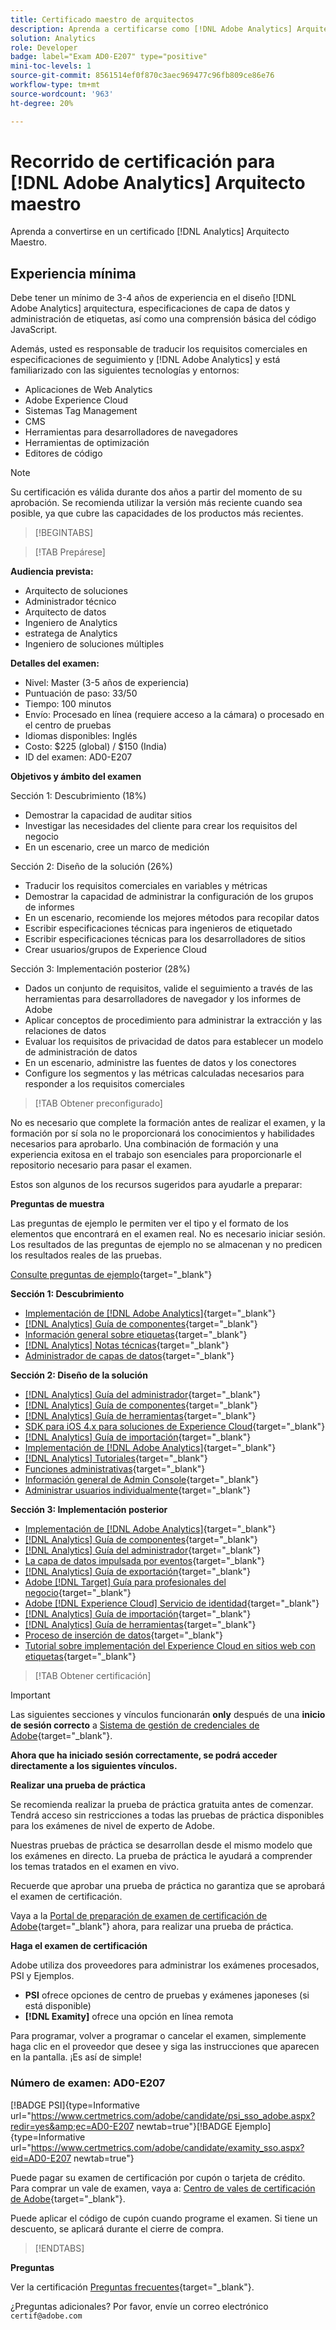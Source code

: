 ```yaml
---
title: Certificado maestro de arquitectos
description: Aprenda a certificarse como [!DNL Adobe Analytics] Arquitecto Maestro.
solution: Analytics
role: Developer
badge: label="Exam AD0-E207" type="positive"
mini-toc-levels: 1
source-git-commit: 8561514ef0f870c3aec969477c96fb809ce86e76
workflow-type: tm+mt
source-wordcount: '963'
ht-degree: 20%

---
```


# Recorrido de certificación para [!DNL Adobe Analytics] Arquitecto maestro

Aprenda a convertirse en un certificado [!DNL Analytics] Arquitecto Maestro.

## Experiencia mínima

Debe tener un mínimo de 3-4 años de experiencia en el diseño [!DNL Adobe Analytics] arquitectura, especificaciones de capa de datos y administración de etiquetas, así como una comprensión básica del código JavaScript.

Además, usted es responsable de traducir los requisitos comerciales en especificaciones de seguimiento y [!DNL Adobe Analytics] y está familiarizado con las siguientes tecnologías y entornos:

* Aplicaciones de Web Analytics
* Adobe Experience Cloud
* Sistemas Tag Management
* CMS
* Herramientas para desarrolladores de navegadores
* Herramientas de optimización
* Editores de código

>[!NOTE]
>
>Su certificación es válida durante dos años a partir del momento de su aprobación. Se recomienda utilizar la versión más reciente cuando sea posible, ya que cubre las capacidades de los productos más recientes.

>[!BEGINTABS]

>[!TAB Prepárese]

**Audiencia prevista:**

* Arquitecto de soluciones
* Administrador técnico
* Arquitecto de datos
* Ingeniero de Analytics
* estratega de Analytics
* Ingeniero de soluciones múltiples

**Detalles del examen:**

* Nivel: Master (3-5 años de experiencia)
* Puntuación de paso: 33/50
* Tiempo: 100 minutos
* Envío: Procesado en línea (requiere acceso a la cámara) o procesado en el centro de pruebas
* Idiomas disponibles: Inglés
* Costo: $225 (global) / $150 (India)
* ID del examen: AD0-E207

**Objetivos y ámbito del examen**

Sección 1: Descubrimiento (18%)

* Demostrar la capacidad de auditar sitios
* Investigar las necesidades del cliente para crear los requisitos del negocio
* En un escenario, cree un marco de medición

Sección 2: Diseño de la solución (26%)

* Traducir los requisitos comerciales en variables y métricas
* Demostrar la capacidad de administrar la configuración de los grupos de informes
* En un escenario, recomiende los mejores métodos para recopilar datos
* Escribir especificaciones técnicas para ingenieros de etiquetado
* Escribir especificaciones técnicas para los desarrolladores de sitios
* Crear usuarios/grupos de Experience Cloud

Sección 3: Implementación posterior (28%)

* Dados un conjunto de requisitos, valide el seguimiento a través de las herramientas para desarrolladores de navegador y los informes de Adobe
* Aplicar conceptos de procedimiento para administrar la extracción y las relaciones de datos
* Evaluar los requisitos de privacidad de datos para establecer un modelo de administración de datos
* En un escenario, administre las fuentes de datos y los conectores
* Configure los segmentos y las métricas calculadas necesarios para responder a los requisitos comerciales

>[!TAB Obtener preconfigurado]

No es necesario que complete la formación antes de realizar el examen, y la formación por sí sola no le proporcionará los conocimientos y habilidades necesarios para aprobarlo. Una combinación de formación y una experiencia exitosa en el trabajo son esenciales para proporcionarle el repositorio necesario para pasar el examen.

Estos son algunos de los recursos sugeridos para ayudarle a preparar:

**Preguntas de muestra**

Las preguntas de ejemplo le permiten ver el tipo y el formato de los elementos que encontrará en el examen real. No es necesario iniciar sesión. Los resultados de las preguntas de ejemplo no se almacenan y no predicen los resultados reales de las pruebas.

[Consulte preguntas de ejemplo](https://scorpion.caveon.com/launchpad/ad0-e207-adobe-analytics-architect-master-copy-y9f8t1){target="_blank"}

**Sección 1: Descubrimiento**

* [Implementación de  [!DNL Adobe Analytics]](https://experienceleague.adobe.com/docs/analytics/implementation/home.html?lang=es){target="_blank"}
* [[!DNL Analytics] Guía de componentes](https://experienceleague.adobe.com/docs/analytics/components/home.html?lang=es){target="_blank"}
* [Información general sobre etiquetas](https://experienceleague.adobe.com/docs/experience-platform/tags/home.html?lang=es){target="_blank"}
* [[!DNL Analytics] Notas técnicas](https://experienceleague.adobe.com/docs/analytics/technotes/home.html?lang=es){target="_blank"}
* [Administrador de capas de datos](https://exchange.adobe.com/apps/ec/101462/data-layer-manager){target="_blank"}

**Sección 2: Diseño de la solución**

* [[!DNL Analytics] Guía del administrador](https://experienceleague.adobe.com/docs/analytics/admin/home.html?lang=es){target="_blank"}
* [[!DNL Analytics] Guía de componentes](https://experienceleague.adobe.com/docs/analytics/components/home.html?lang=es){target="_blank"}
* [[!DNL Analytics] Guía de herramientas](https://experienceleague.adobe.com/docs/analytics/analyze/home.html?lang=es){target="_blank"}
* [SDK para iOS 4.x para soluciones de Experience Cloud](https://experienceleague.adobe.com/docs/mobile-services/ios/overview.html?lang=es){target="_blank"}
* [[!DNL Analytics] Guía de importación](https://experienceleague.adobe.com/docs/analytics/import/home.html?lang=es){target="_blank"}
* [Implementación de  [!DNL Adobe Analytics]](https://experienceleague.adobe.com/docs/analytics/implementation/home.html?lang=es){target="_blank"}
* [[!DNL Analytics] Tutoriales](https://experienceleague.adobe.com/docs/analytics-learn/tutorials/overview.html?lang=es){target="_blank"}
* [Funciones administrativas](https://helpx.adobe.com/in/enterprise/using/admin-roles.html){target="_blank"}
* [Información general de Admin Console](https://helpx.adobe.com/in/enterprise/using/admin-console.html#Settings){target="_blank"}
* [Administrar usuarios individualmente](https://helpx.adobe.com/in/enterprise/using/manage-users-individually.html){target="_blank"}

**Sección 3: Implementación posterior**

* [Implementación de  [!DNL Adobe Analytics]](https://experienceleague.adobe.com/docs/analytics/implementation/home.html?lang=es){target="_blank"}
* [[!DNL Analytics] Guía de componentes](https://experienceleague.adobe.com/docs/analytics/components/home.html?lang=es){target="_blank"}
* [[!DNL Analytics] Guía del administrador](https://experienceleague.adobe.com/docs/analytics/admin/home.html?lang=es){target="_blank"}
* [La capa de datos impulsada por eventos](https://jimalytics.com/tag-management/the-event-driven-data-layer/){target="_blank"}
* [[!DNL Analytics] Guía de exportación](https://experienceleague.adobe.com/docs/analytics/export/home.html?lang=es){target="_blank"}
* [Adobe [!DNL Target] Guía para profesionales del negocio](https://experienceleague.adobe.com/docs/target/using/target-home.html?lang=es){target="_blank"}
* [Adobe [!DNL Experience Cloud] Servicio de identidad](https://experienceleague.adobe.com/docs/id-service/using/home.html?lang=es){target="_blank"}
* [[!DNL Analytics] Guía de importación](https://experienceleague.adobe.com/docs/analytics/import/home.html?lang=es){target="_blank"}
* [[!DNL Analytics] Guía de herramientas](https://experienceleague.adobe.com/docs/analytics/analyze/home.html?lang=es){target="_blank"}
* [Proceso de inserción de datos](https://github.com/AdobeDocs/analytics-1.4-apis/blob/master/docs/data-insertion-api/overview/c_data_insertion_process.md){target="_blank"}
* [Tutorial sobre implementación del Experience Cloud en sitios web con etiquetas](https://experienceleague.adobe.com/docs/platform-learn/implement-in-websites/overview.html?lang=es){target="_blank"}

>[!TAB Obtener certificación]

>[!IMPORTANT]
>
>Las siguientes secciones y vínculos funcionarán **only**  después de una **inicio de sesión correcto** a [Sistema de gestión de credenciales de Adobe](http://www.certmetrics.com/adobe){target="_blank"}.


**Ahora que ha iniciado sesión correctamente, se podrá acceder directamente a los siguientes vínculos.**

**Realizar una prueba de práctica**

Se recomienda realizar la prueba de práctica gratuita antes de comenzar. Tendrá acceso sin restricciones a todas las pruebas de práctica disponibles para los exámenes de nivel de experto de Adobe.

Nuestras pruebas de práctica se desarrollan desde el mismo modelo que los exámenes en directo. La prueba de práctica le ayudará a comprender los temas tratados en el examen en vivo.

Recuerde que aprobar una prueba de práctica no garantiza que se aprobará el examen de certificación.

Vaya a la [Portal de preparación de examen de certificación de Adobe](https://www.certmetrics.com/adobe/candidate/gmetrix_sso.aspx){target="_blank"} ahora, para realizar una prueba de práctica.

**Haga el examen de certificación**

Adobe utiliza dos proveedores para administrar los exámenes procesados, PSI y Ejemplos.

* **PSI** ofrece opciones de centro de pruebas y exámenes japoneses (si está disponible)
* **[!DNL Examity]** ofrece una opción en línea remota

Para programar, volver a programar o cancelar el examen, simplemente haga clic en el proveedor que desee y siga las instrucciones que aparecen en la pantalla. ¡Es así de simple!

### Número de examen: AD0-E207

[!BADGE PSI]{type=Informative url="https://www.certmetrics.com/adobe/candidate/psi_sso_adobe.aspx?redir=yes&amp;ec=AD0-E207 newtab=true"}[!BADGE Ejemplo]{type=Informative url="https://www.certmetrics.com/adobe/candidate/examity_sso.aspx?eid=AD0-E207 newtab=true"}

Puede pagar su examen de certificación por cupón o tarjeta de crédito. Para comprar un vale de examen, vaya a: [Centro de vales de certificación de Adobe](https://market.xvoucher.com/adobe/global){target="_blank"}.

Puede aplicar el código de cupón cuando programe el examen. Si tiene un descuento, se aplicará durante el cierre de compra.

>[!ENDTABS]

**Preguntas**

Ver la certificación [Preguntas frecuentes](https://experienceleague.adobe.com/docs/certification/certification/faq.html?lang=en){target="_blank"}.

¿Preguntas adicionales? Por favor, envíe un correo electrónico `certif@adobe.com`
